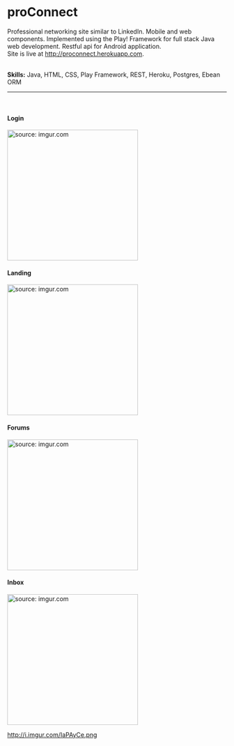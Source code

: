 # proConnect
Professional networking site similar to LinkedIn. Mobile and web components. Implemented using the Play! Framework for 
full stack Java web development. Restful api for Android application. 
<br>
Site is live at http://proconnect.herokuapp.com.

<br>
<strong>Skills:</strong> Java, HTML, CSS, Play Framework, REST, Heroku, Postgres, Ebean ORM
<hr>
<br>
<h4>Login </h4>
<img src="http://i.imgur.com/q2EmrPZ.png" height="auto" width="300" title="source: imgur.com" />
<br>
<h4>Landing</h4>
<img src="http://i.imgur.com/fzz0l9Z.png" height="auto" width="300" title="source: imgur.com" />
<br>
<h4>Forums</h4>
<img src="http://i.imgur.com/IaPAyCe.png" height="auto" width="300" title="source: imgur.com" />
<br>
<h4>Inbox</h4>
<img src="http://i.imgur.com/ydJaNA7.png" height="auto" width="300" title="source: imgur.com" />

http://i.imgur.com/IaPAyCe.png

